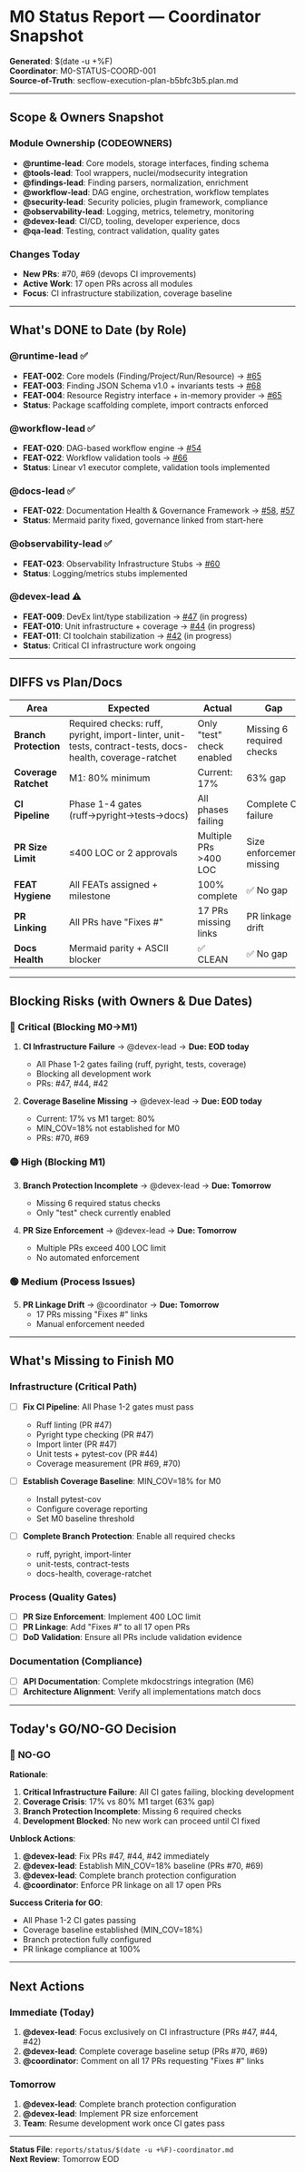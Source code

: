 # M0 Status Report — Coordinator Snapshot

**Generated**: $(date -u +%F)  
**Coordinator**: M0-STATUS-COORD-001  
**Source-of-Truth**: secflow-execution-plan-b5bfc3b5.plan.md

---

## Scope & Owners Snapshot

### Module Ownership (CODEOWNERS)
- **@runtime-lead**: Core models, storage interfaces, finding schema
- **@tools-lead**: Tool wrappers, nuclei/modsecurity integration
- **@findings-lead**: Finding parsers, normalization, enrichment
- **@workflow-lead**: DAG engine, orchestration, workflow templates
- **@security-lead**: Security policies, plugin framework, compliance
- **@observability-lead**: Logging, metrics, telemetry, monitoring
- **@devex-lead**: CI/CD, tooling, developer experience, docs
- **@qa-lead**: Testing, contract validation, quality gates

### Changes Today
- **New PRs**: #70, #69 (devops CI improvements)
- **Active Work**: 17 open PRs across all modules
- **Focus**: CI infrastructure stabilization, coverage baseline

---

## What's DONE to Date (by Role)

### @runtime-lead ✅
- **FEAT-002**: Core models (Finding/Project/Run/Resource) → [#65](https://github.com/Juhertra/dev/pull/65)
- **FEAT-003**: Finding JSON Schema v1.0 + invariants tests → [#68](https://github.com/Juhertra/dev/pull/68)
- **FEAT-004**: Resource Registry interface + in-memory provider → [#65](https://github.com/Juhertra/dev/pull/65)
- **Status**: Package scaffolding complete, import contracts enforced

### @workflow-lead ✅
- **FEAT-020**: DAG-based workflow engine → [#54](https://github.com/Juhertra/dev/pull/54)
- **FEAT-022**: Workflow validation tools → [#66](https://github.com/Juhertra/dev/pull/66)
- **Status**: Linear v1 executor complete, validation tools implemented

### @docs-lead ✅
- **FEAT-022**: Documentation Health & Governance Framework → [#58](https://github.com/Juhertra/dev/pull/58), [#57](https://github.com/Juhertra/dev/pull/57)
- **Status**: Mermaid parity fixed, governance linked from start-here

### @observability-lead ✅
- **FEAT-023**: Observability Infrastructure Stubs → [#60](https://github.com/Juhertra/dev/pull/60)
- **Status**: Logging/metrics stubs implemented

### @devex-lead ⚠️
- **FEAT-009**: DevEx lint/type stabilization → [#47](https://github.com/Juhertra/dev/pull/47) (in progress)
- **FEAT-010**: Unit infrastructure + coverage → [#44](https://github.com/Juhertra/dev/pull/44) (in progress)
- **FEAT-011**: CI toolchain stabilization → [#42](https://github.com/Juhertra/dev/pull/42) (in progress)
- **Status**: Critical CI infrastructure work ongoing

---

## DIFFS vs Plan/Docs

| Area | Expected | Actual | Gap | Owner |
|------|----------|--------|-----|-------|
| **Branch Protection** | Required checks: ruff, pyright, import-linter, unit-tests, contract-tests, docs-health, coverage-ratchet | Only "test" check enabled | Missing 6 required checks | @devex-lead |
| **Coverage Ratchet** | M1: 80% minimum | Current: 17% | 63% gap | @devex-lead |
| **CI Pipeline** | Phase 1-4 gates (ruff→pyright→tests→docs) | All phases failing | Complete CI failure | @devex-lead |
| **PR Size Limit** | ≤400 LOC or 2 approvals | Multiple PRs >400 LOC | Size enforcement missing | @devex-lead |
| **FEAT Hygiene** | All FEATs assigned + milestone | 100% complete | ✅ No gap | @coordinator |
| **PR Linking** | All PRs have "Fixes #" | 17 PRs missing links | PR linkage drift | @coordinator |
| **Docs Health** | Mermaid parity + ASCII blocker | ✅ CLEAN | ✅ No gap | @docs-lead |

---

## Blocking Risks (with Owners & Due Dates)

### 🔴 Critical (Blocking M0→M1)
1. **CI Infrastructure Failure** → @devex-lead → **Due: EOD today**
   - All Phase 1-2 gates failing (ruff, pyright, tests, coverage)
   - Blocking all development work
   - PRs: #47, #44, #42

2. **Coverage Baseline Missing** → @devex-lead → **Due: EOD today**
   - Current: 17% vs M1 target: 80%
   - MIN_COV=18% not established for M0
   - PRs: #70, #69

### 🟡 High (Blocking M1)
3. **Branch Protection Incomplete** → @devex-lead → **Due: Tomorrow**
   - Missing 6 required status checks
   - Only "test" check currently enabled

4. **PR Size Enforcement** → @devex-lead → **Due: Tomorrow**
   - Multiple PRs exceed 400 LOC limit
   - No automated enforcement

### 🟢 Medium (Process Issues)
5. **PR Linkage Drift** → @coordinator → **Due: Tomorrow**
   - 17 PRs missing "Fixes #" links
   - Manual enforcement needed

---

## What's Missing to Finish M0

### Infrastructure (Critical Path)
- [ ] **Fix CI Pipeline**: All Phase 1-2 gates must pass
  - Ruff linting (PR #47)
  - Pyright type checking (PR #47)
  - Import linter (PR #47)
  - Unit tests + pytest-cov (PR #44)
  - Coverage measurement (PR #69, #70)

- [ ] **Establish Coverage Baseline**: MIN_COV=18% for M0
  - Install pytest-cov
  - Configure coverage reporting
  - Set M0 baseline threshold

- [ ] **Complete Branch Protection**: Enable all required checks
  - ruff, pyright, import-linter
  - unit-tests, contract-tests
  - docs-health, coverage-ratchet

### Process (Quality Gates)
- [ ] **PR Size Enforcement**: Implement 400 LOC limit
- [ ] **PR Linkage**: Add "Fixes #" to all 17 open PRs
- [ ] **DoD Validation**: Ensure all PRs include validation evidence

### Documentation (Compliance)
- [ ] **API Documentation**: Complete mkdocstrings integration (M6)
- [ ] **Architecture Alignment**: Verify all implementations match docs

---

## Today's GO/NO-GO Decision

### 🔴 **NO-GO**

**Rationale**:
1. **Critical Infrastructure Failure**: All CI gates failing, blocking development
2. **Coverage Crisis**: 17% vs 80% M1 target (63% gap)
3. **Branch Protection Incomplete**: Missing 6 required checks
4. **Development Blocked**: No new work can proceed until CI fixed

**Unblock Actions**:
1. **@devex-lead**: Fix PRs #47, #44, #42 immediately
2. **@devex-lead**: Establish MIN_COV=18% baseline (PRs #70, #69)
3. **@devex-lead**: Complete branch protection configuration
4. **@coordinator**: Enforce PR linkage on all 17 open PRs

**Success Criteria for GO**:
- All Phase 1-2 CI gates passing
- Coverage baseline established (MIN_COV=18%)
- Branch protection fully configured
- PR linkage compliance at 100%

---

## Next Actions

### Immediate (Today)
1. **@devex-lead**: Focus exclusively on CI infrastructure (PRs #47, #44, #42)
2. **@devex-lead**: Complete coverage baseline setup (PRs #70, #69)
3. **@coordinator**: Comment on all 17 PRs requesting "Fixes #" links

### Tomorrow
1. **@devex-lead**: Complete branch protection configuration
2. **@devex-lead**: Implement PR size enforcement
3. **Team**: Resume development work once CI gates pass

---

**Status File**: `reports/status/$(date -u +%F)-coordinator.md`  
**Next Review**: Tomorrow EOD
